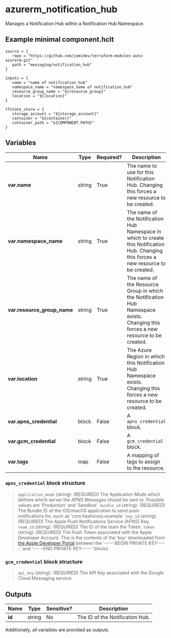 # azurerm_notification_hub

Manages a Notification Hub within a Notification Hub Namespace.

## Example minimal component.hclt

```hcl
source = {
   repo = "https://github.com/jumidev/terraform-modules-auto-azurerm.git" 
   path = "messaging/notification_hub" 
}

inputs = {
   name = "name of notification_hub" 
   namespace_name = "namespace_name of notification_hub" 
   resource_group_name = "${resource_group}" 
   location = "${location}" 
}

tfstate_store = {
   storage_account = "${storage_account}" 
   container = "${container}" 
   container_path = "${COMPONENT_PATH}" 
}

```

## Variables

| Name | Type | Required? |  Description |
| ---- | ---- | --------- |  ----------- |
| **var.name** | string | True | The name to use for this Notification Hub. Changing this forces a new resource to be created. | 
| **var.namespace_name** | string | True | The name of the Notification Hub Namespace in which to create this Notification Hub. Changing this forces a new resource to be created. | 
| **var.resource_group_name** | string | True | The name of the Resource Group in which the Notification Hub Namespace exists. Changing this forces a new resource to be created. | 
| **var.location** | string | True | The Azure Region in which this Notification Hub Namespace exists. Changing this forces a new resource to be created. | 
| **var.apns_credential** | block | False | A `apns_credential` block. | 
| **var.gcm_credential** | block | False | A `gcm_credential` block. | 
| **var.tags** | map | False | A mapping of tags to assign to the resource. | 

### `apns_credential` block structure

>`application_mode` (string): (REQUIRED) The Application Mode which defines which server the APNS Messages should be sent to. Possible values are 'Production' and 'Sandbox'.
>`bundle_id` (string): (REQUIRED) The Bundle ID of the iOS/macOS application to send push notifications for, such as 'com.hashicorp.example'.
>`key_id` (string): (REQUIRED) The Apple Push Notifications Service (APNS) Key.
>`team_id` (string): (REQUIRED) The ID of the team the Token.
>`token` (string): (REQUIRED) The Push Token associated with the Apple Developer Account. This is the contents of the 'key' downloaded from [the Apple Developer Portal](https://developer.apple.com/account/ios/authkey/) between the '-----BEGIN PRIVATE KEY-----' and '-----END PRIVATE KEY-----' blocks.

### `gcm_credential` block structure

>`api_key` (string): (REQUIRED) The API Key associated with the Google Cloud Messaging service.



## Outputs

| Name | Type | Sensitive? | Description |
| ---- | ---- | --------- | --------- |
| **id** | string | No  | The ID of the Notification Hub. | 

Additionally, all variables are provided as outputs.
